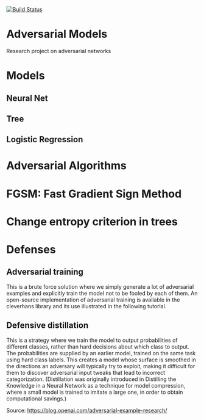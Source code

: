 [![Build Status](https://travis-ci.org/louis-r/adversarial_models.svg?branch=master)](https://travis-ci.org/louis-r/adversarial_models)
# Adversarial Models
Research project on adversarial networks

# Models
## Neural Net
## Tree
## Logistic Regression

# Adversarial Algorithms
# FGSM: Fast Gradient Sign Method
# Change entropy criterion in trees

# Defenses
## Adversarial training
This is a brute force solution where we simply generate a lot of adversarial examples and explicitly train the model not to be fooled by each of them. An open-source implementation of adversarial training is available in the cleverhans library and its use illustrated in the following tutorial.
## Defensive distillation
This is a strategy where we train the model to output probabilities of different classes, rather than hard decisions about which class to output. The probabilities are supplied by an earlier model, trained on the same task using hard class labels. This creates a model whose surface is smoothed in the directions an adversary will typically try to exploit, making it difficult for them to discover adversarial input tweaks that lead to incorrect categorization. (Distillation was originally introduced in Distilling the Knowledge in a Neural Network as a technique for model compression, where a small model is trained to imitate a large one, in order to obtain computational savings.)

Source: https://blog.openai.com/adversarial-example-research/
